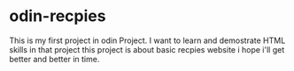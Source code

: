 # odin-recpies
This is my first project in odin Project.
I want to learn and demostrate HTML skills in that project
this project is about basic recpies website
i hope i'll get better and better in time.